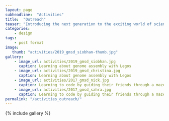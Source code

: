 ```yaml
---
layout: page
subheadline:  "Activities"
title:  "Outreach"
teaser: "Introducing the next generation to the exciting world of science!</a>."
categories:
    - design
tags:
    - post format
image:
   thumb: "activities/2019_gmsd_siobhan-thumb.jpg"
gallery:
    - image_url: activities/2019_gmsd_siobhan.jpg
      caption: Learning about genome assembly with Legos
    - image_url: activities/2019_gmsd_christina.jpg
      caption: Learning about genome assembly with Legos
    - image_url: activities/2017_gmsd_nick.jpg
      caption: Learning to code by guiding their friends through a maze
    - image_url: activities/2017_gmsd_sahra.jpg
      caption: Learning to code by guiding their friends through a maze
permalink: "/activities_outreach/"
---
```



{% include gallery %}






